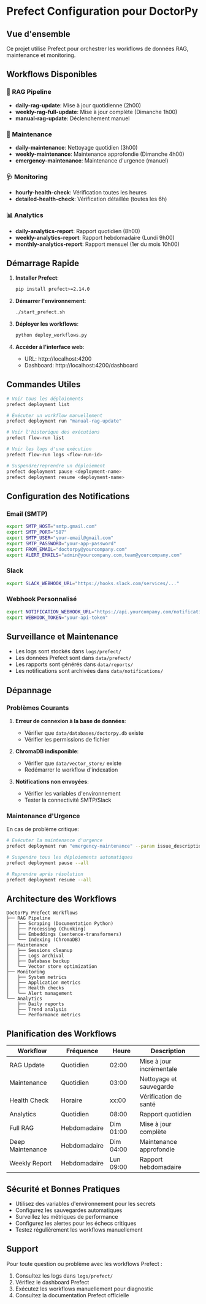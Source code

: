 # Prefect Configuration pour DoctorPy

## Vue d'ensemble

Ce projet utilise Prefect pour orchestrer les workflows de données RAG, maintenance et monitoring.

## Workflows Disponibles

### 🔄 RAG Pipeline
- **daily-rag-update**: Mise à jour quotidienne (2h00)
- **weekly-rag-full-update**: Mise à jour complète (Dimanche 1h00)
- **manual-rag-update**: Déclenchement manuel

### 🧹 Maintenance
- **daily-maintenance**: Nettoyage quotidien (3h00)
- **weekly-maintenance**: Maintenance approfondie (Dimanche 4h00)
- **emergency-maintenance**: Maintenance d'urgence (manuel)

### 🩺 Monitoring
- **hourly-health-check**: Vérification toutes les heures
- **detailed-health-check**: Vérification détaillée (toutes les 6h)

### 📊 Analytics
- **daily-analytics-report**: Rapport quotidien (8h00)
- **weekly-analytics-report**: Rapport hebdomadaire (Lundi 9h00)
- **monthly-analytics-report**: Rapport mensuel (1er du mois 10h00)

## Démarrage Rapide

1. **Installer Prefect**:
   ```bash
   pip install prefect>=2.14.0
   ```

2. **Démarrer l'environnement**:
   ```bash
   ./start_prefect.sh
   ```

3. **Déployer les workflows**:
   ```bash
   python deploy_workflows.py
   ```

4. **Accéder à l'interface web**:
   - URL: http://localhost:4200
   - Dashboard: http://localhost:4200/dashboard

## Commandes Utiles

```bash
# Voir tous les déploiements
prefect deployment list

# Exécuter un workflow manuellement
prefect deployment run "manual-rag-update"

# Voir l'historique des exécutions
prefect flow-run list

# Voir les logs d'une exécution
prefect flow-run logs <flow-run-id>

# Suspendre/reprendre un déploiement
prefect deployment pause <deployment-name>
prefect deployment resume <deployment-name>
```

## Configuration des Notifications

### Email (SMTP)
```bash
export SMTP_HOST="smtp.gmail.com"
export SMTP_PORT="587"
export SMTP_USER="your-email@gmail.com"
export SMTP_PASSWORD="your-app-password"
export FROM_EMAIL="doctorpy@yourcompany.com"
export ALERT_EMAILS="admin@yourcompany.com,team@yourcompany.com"
```

### Slack
```bash
export SLACK_WEBHOOK_URL="https://hooks.slack.com/services/..."
```

### Webhook Personnalisé
```bash
export NOTIFICATION_WEBHOOK_URL="https://api.yourcompany.com/notifications"
export WEBHOOK_TOKEN="your-api-token"
```

## Surveillance et Maintenance

- Les logs sont stockés dans `logs/prefect/`
- Les données Prefect sont dans `data/prefect/`
- Les rapports sont générés dans `data/reports/`
- Les notifications sont archivées dans `data/notifications/`

## Dépannage

### Problèmes Courants

1. **Erreur de connexion à la base de données**:
   - Vérifier que `data/databases/doctorpy.db` existe
   - Vérifier les permissions de fichier

2. **ChromaDB indisponible**:
   - Vérifier que `data/vector_store/` existe
   - Redémarrer le workflow d'indexation

3. **Notifications non envoyées**:
   - Vérifier les variables d'environnement
   - Tester la connectivité SMTP/Slack

### Maintenance d'Urgence

En cas de problème critique:

```bash
# Exécuter la maintenance d'urgence
prefect deployment run "emergency-maintenance" --param issue_description="Description du problème"

# Suspendre tous les déploiements automatiques
prefect deployment pause --all

# Reprendre après résolution
prefect deployment resume --all
```

## Architecture des Workflows

```
DoctorPy Prefect Workflows
├── RAG Pipeline
│   ├── Scraping (Documentation Python)
│   ├── Processing (Chunking)
│   ├── Embeddings (sentence-transformers)
│   └── Indexing (ChromaDB)
├── Maintenance
│   ├── Sessions cleanup
│   ├── Logs archival
│   ├── Database backup
│   └── Vector store optimization
├── Monitoring
│   ├── System metrics
│   ├── Application metrics
│   ├── Health checks
│   └── Alert management
└── Analytics
    ├── Daily reports
    ├── Trend analysis
    └── Performance metrics
```

## Planification des Workflows

| Workflow | Fréquence | Heure | Description |
|----------|-----------|-------|-------------|
| RAG Update | Quotidien | 02:00 | Mise à jour incrémentale |
| Maintenance | Quotidien | 03:00 | Nettoyage et sauvegarde |
| Health Check | Horaire | xx:00 | Vérification de santé |
| Analytics | Quotidien | 08:00 | Rapport quotidien |
| Full RAG | Hebdomadaire | Dim 01:00 | Mise à jour complète |
| Deep Maintenance | Hebdomadaire | Dim 04:00 | Maintenance approfondie |
| Weekly Report | Hebdomadaire | Lun 09:00 | Rapport hebdomadaire |

## Sécurité et Bonnes Pratiques

- Utilisez des variables d'environnement pour les secrets
- Configurez les sauvegardes automatiques
- Surveillez les métriques de performance
- Configurez les alertes pour les échecs critiques
- Testez régulièrement les workflows manuellement

## Support

Pour toute question ou problème avec les workflows Prefect :
1. Consultez les logs dans `logs/prefect/`
2. Vérifiez le dashboard Prefect
3. Exécutez les workflows manuellement pour diagnostic
4. Consultez la documentation Prefect officielle